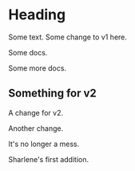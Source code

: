 # Heading

Some text. Some change to v1 here.

Some docs.

Some more docs.

## Something for v2

A change for v2.

Another change.

It's no longer a mess.

Sharlene's first addition.